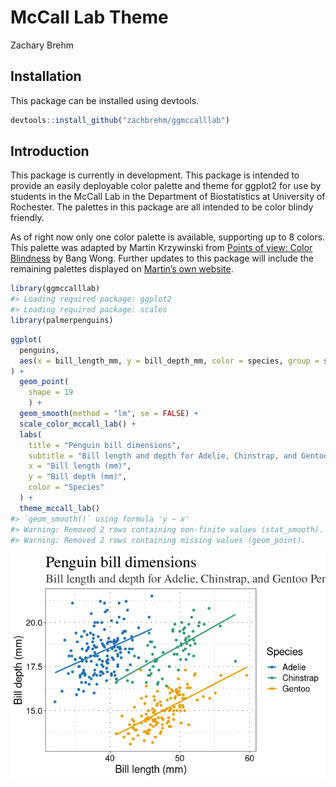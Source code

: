 McCall Lab Theme
================
Zachary Brehm

## Installation

This package can be installed using devtools.

``` r
devtools::install_github("zachbrehm/ggmccalllab")
```

## Introduction

This package is currently in development. This package is intended to
provide an easily deployable color palette and theme for ggplot2 for use
by students in the McCall Lab in the Department of Biostatistics at
University of Rochester. The palettes in this package are all intended
to be color blindy friendly.

As of right now only one color palette is available, supporting up to 8
colors. This palette was adapted by Martin Krzywinski from [Points of
view: Color Blindness](https://www.nature.com/articles/nmeth.1618) by
Bang Wong. Further updates to this package will include the remaining
palettes displayed on [Martin’s own
website](http://mkweb.bcgsc.ca/colorblind/palettes.mhtml#page-container).

``` r
library(ggmccalllab)
#> Loading required package: ggplot2
#> Loading required package: scales
library(palmerpenguins)
```

``` r
ggplot(
  penguins,
  aes(x = bill_length_mm, y = bill_depth_mm, color = species, group = species)
) +
  geom_point(
    shape = 19
    ) +
  geom_smooth(method = "lm", se = FALSE) +
  scale_color_mccall_lab() +
  labs(
    title = "Penguin bill dimensions",
    subtitle = "Bill length and depth for Adelie, Chinstrap, and Gentoo Penguins at Palmer Station LTER",
    x = "Bill length (mm)",
    y = "Bill depth (mm)",
    color = "Species"
  ) + 
  theme_mccall_lab()
#> `geom_smooth()` using formula 'y ~ x'
#> Warning: Removed 2 rows containing non-finite values (stat_smooth).
#> Warning: Removed 2 rows containing missing values (geom_point).
```

![](README_files/figure-gfm/unnamed-chunk-3-1.png)<!-- -->
